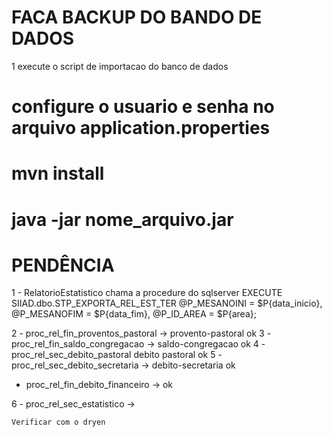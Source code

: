 # FACA BACKUP DO BANDO DE DADOS
1 execute o script de importacao do banco de dados

# configure o usuario e senha no arquivo application.properties

# mvn install

# java -jar nome_arquivo.jar

# PENDÊNCIA 
1 - RelatorioEstatistico 
	chama a procedure do sqlserver 
	EXECUTE SIIAD.dbo.STP_EXPORTA_REL_EST_TER
		@P_MESANOINI = $P{data_inicio},
		@P_MESANOFIM = $P{data_fim},
		@P_ID_AREA = $P{area};
		
2 - proc_rel_fin_proventos_pastoral -> provento-pastoral ok
3 - proc_rel_fin_saldo_congregacao -> saldo-congregacao ok
4 - proc_rel_sec_debito_pastoral debito pastoral ok
5 - proc_rel_sec_debito_secretaria -> debito-secretaria ok 
 - proc_rel_fin_debito_financeiro -> ok

6 - proc_rel_sec_estatistico -> 
		
	Verificar com o dryen
	
	
